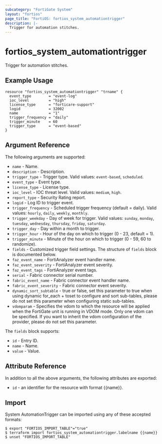 ```yaml
---
subcategory: "FortiGate System"
layout: "fortios"
page_title: "FortiOS: fortios_system_automationtrigger"
description: |-
  Trigger for automation stitches.
---
```


# fortios_system_automationtrigger
Trigger for automation stitches.

## Example Usage

```hcl
resource "fortios_system_automationtrigger" "trname" {
  event_type        = "event-log"
  ioc_level         = "high"
  license_type      = "forticare-support"
  logid             = 32002
  name              = "1"
  trigger_frequency = "daily"
  trigger_minute    = 60
  trigger_type      = "event-based"
}
```

## Argument Reference

The following arguments are supported:

* `name` - Name.
* `description` - Description.
* `trigger_type` - Trigger type. Valid values: `event-based`, `scheduled`.
* `event_type` - Event type.
* `license_type` - License type.
* `ioc_level` - IOC threat level. Valid values: `medium`, `high`.
* `report_type` - Security Rating report.
* `logid` - Log ID to trigger event.
* `trigger_frequency` - Scheduled trigger frequency (default = daily). Valid values: `hourly`, `daily`, `weekly`, `monthly`.
* `trigger_weekday` - Day of week for trigger. Valid values: `sunday`, `monday`, `tuesday`, `wednesday`, `thursday`, `friday`, `saturday`.
* `trigger_day` - Day within a month to trigger.
* `trigger_hour` - Hour of the day on which to trigger (0 - 23, default = 1).
* `trigger_minute` - Minute of the hour on which to trigger (0 - 59, 60 to randomize).
* `fields` - Customized trigger field settings. The structure of `fields` block is documented below.
* `faz_event_name` - FortiAnalyzer event handler name.
* `faz_event_severity` - FortiAnalyzer event severity.
* `faz_event_tags` - FortiAnalyzer event tags.
* `serial` - Fabric connector serial number.
* `fabric_event_name` - Fabric connector event handler name.
* `fabric_event_severity` - Fabric connector event severity.
* `dynamic_sort_subtable` - true or false, set this parameter to true when using dynamic for_each + toset to configure and sort sub-tables, please do not set this parameter when configuring static sub-tables.
* `vdomparam` - Specifies the vdom to which the resource will be applied when the FortiGate unit is running in VDOM mode. Only one vdom can be specified. If you want to inherit the vdom configuration of the provider, please do not set this parameter.

The `fields` block supports:

* `id` - Entry ID.
* `name` - Name.
* `value` - Value.


## Attribute Reference

In addition to all the above arguments, the following attributes are exported:
* `id` - an identifier for the resource with format {{name}}.

## Import

System AutomationTrigger can be imported using any of these accepted formats:
```
$ export "FORTIOS_IMPORT_TABLE"="true"
$ terraform import fortios_system_automationtrigger.labelname {{name}}
$ unset "FORTIOS_IMPORT_TABLE"
```
